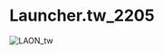 # Launcher.tw_2205
![LAON_tw](https://github.com/MyPuppy/Launcher.tw_2205/assets/83522007/eb638177-6c00-4372-a383-df4ea443cfc5)
